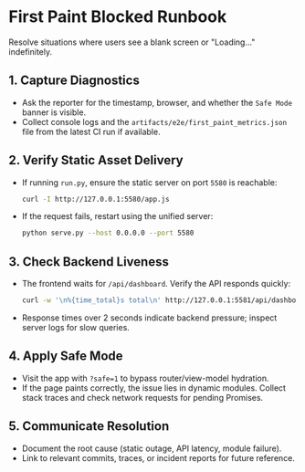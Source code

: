 # First Paint Blocked Runbook

Resolve situations where users see a blank screen or "Loading…" indefinitely.

## 1. Capture Diagnostics

- Ask the reporter for the timestamp, browser, and whether the `Safe Mode` banner is visible.
- Collect console logs and the `artifacts/e2e/first_paint_metrics.json` file from the latest CI run if available.

## 2. Verify Static Asset Delivery

- If running `run.py`, ensure the static server on port `5580` is reachable:
  ```bash
  curl -I http://127.0.0.1:5580/app.js
  ```
- If the request fails, restart using the unified server:
  ```bash
  python serve.py --host 0.0.0.0 --port 5580
  ```

## 3. Check Backend Liveness

- The frontend waits for `/api/dashboard`. Verify the API responds quickly:
  ```bash
  curl -w '\n%{time_total}s total\n' http://127.0.0.1:5581/api/dashboard
  ```
- Response times over 2 seconds indicate backend pressure; inspect server logs for slow queries.

## 4. Apply Safe Mode

- Visit the app with `?safe=1` to bypass router/view-model hydration.
- If the page paints correctly, the issue lies in dynamic modules. Collect stack traces and check network requests for pending Promises.

## 5. Communicate Resolution

- Document the root cause (static outage, API latency, module failure).
- Link to relevant commits, traces, or incident reports for future reference.
